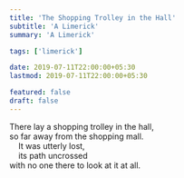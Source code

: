 ```yaml
---
title: 'The Shopping Trolley in the Hall'
subtitle: 'A Limerick'
summary: 'A Limerick'

tags: ['limerick']

date: 2019-07-11T22:00:00+05:30
lastmod: 2019-07-11T22:00:00+05:30

featured: false
draft: false
---
```


There lay a shopping trolley in the hall,  
so far away from the shopping mall.  
&nbsp;&nbsp;&nbsp;&nbsp;It was utterly lost,  
&nbsp;&nbsp;&nbsp;&nbsp;its path uncrossed  
with no one there to look at it at all.
